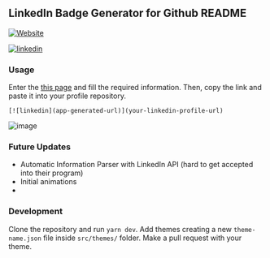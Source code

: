 ## LinkedIn Badge Generator for Github README


[![Website](https://img.shields.io/website?label=Linkedin%20Badge%20Generator&style=for-the-badge&url=https%3A%2F%2Flinkedin-github.herokuapp.com%2F)](https://linkedin-github.herokuapp.com/)

[![linkedin](https://linkedin-github.herokuapp.com/api/render/asd/asd/asd/asd/asd/https%3A%2F%2Favatars.githubusercontent.com%2Fu%2F74751751%3Fs%3D120%26v%3D4/ads/asd)](https://google.com)

### Usage
Enter the [this page](https://linkedin-github.herokuapp.com/) and fill the required information. Then, copy the link and paste it into your profile repository.

```
[![linkedin](app-generated-url)](your-linkedin-profile-url)
```
![image](https://user-images.githubusercontent.com/74751751/145731472-d2f4ca91-4915-4221-9c93-4e4cd55bd5ba.png)

### Future Updates
- Automatic Information Parser with LinkedIn API (hard to get accepted into their program)
- Initial animations
- 
### Development
Clone the repository and run `yarn dev`. 
Add themes creating a new `theme-name.json` file inside `src/themes/` folder. Make a pull request with your theme.
